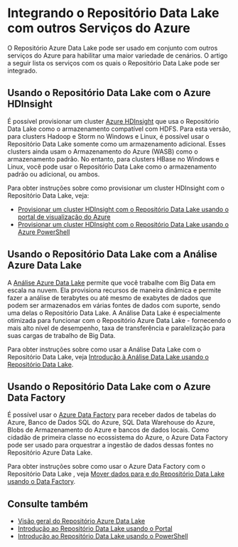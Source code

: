 <properties
   pageTitle="Integrando o Repositório Data Lake com outros Serviços do Azure | Azure"
   description="Noções básicas sobre como o Repositório Data Lake é integrado com outros serviços do Azure"
   documentationCenter=""
   services="data-lake-store" 
   authors="nitinme"
   manager="paulettm"
   editor="cgronlun"/>

<tags
   ms.service="data-lake-store"
   ms.devlang="na"
   ms.topic="article"
   ms.tgt_pltfrm="na"
   ms.workload="big-data"
   ms.date="10/28/2015"
   ms.author="nitinme"/>

# Integrando o Repositório Data Lake com outros Serviços do Azure

O Repositório Azure Data Lake pode ser usado em conjunto com outros serviços do Azure para habilitar uma maior variedade de cenários. O artigo a seguir lista os serviços com os quais o Repositório Data Lake pode ser integrado.

## Usando o Repositório Data Lake com o Azure HDInsight

É possível provisionar um cluster [Azure HDInsight](https://azure.microsoft.com/pt-BR/documentation/learning-paths/hdinsight-self-guided-hadoop-training/) que usa o Repositório Data Lake como o armazenamento compatível com HDFS. Para esta versão, para clusters Hadoop e Storm no Windows e Linux, é possível usar o Repositório Data Lake somente como um armazenamento adicional. Esses clusters ainda usam o Armazenamento do Azure (WASB) como o armazenamento padrão. No entanto, para clusters HBase no Windows e Linux, você pode usar o Repositório Data Lake como o armazenamento padrão ou adicional, ou ambos.

Para obter instruções sobre como provisionar um cluster HDInsight com o Repositório Data Lake, veja:

* [Provisionar um cluster HDInsight com o Repositório Data Lake usando o portal de visualização do Azure](data-lake-store-hdinsight-hadoop-use-portal.md)
* [Provisionar um cluster HDInsight com o Repositório Data Lake usando o Azure PowerShell](data-lake-store-hdinsight-hadoop-use-powershell.md)


## Usando o Repositório Data Lake com a Análise Azure Data Lake

A [Análise Azure Data Lake](data-lake-analytics/data-lake-analytics-overview.md) permite que você trabalhe com Big Data em escala na nuvem. Ela provisiona recursos de maneira dinâmica e permite fazer a análise de terabytes ou até mesmo de exabytes de dados que podem ser armazenados em várias fontes de dados com suporte, sendo uma delas o Repositório Data Lake. A Análise Data Lake é especialmente otimizada para funcionar com o Repositório Azure Data Lake - fornecendo o mais alto nível de desempenho, taxa de transferência e paralelização para suas cargas de trabalho de Big Data.

Para obter instruções sobre como usar a Análise Data Lake com o Repositório Data Lake, veja [Introdução à Análise Data Lake usando o Repositório Data Lake](data-lake-analytics/data-lake-analytics-get-started-portal.md).


## Usando o Repositório Data Lake com o Azure Data Factory

É possível usar o [Azure Data Factory](https://azure.microsoft.com/pt-BR/services/data-factory/) para receber dados de tabelas do Azure, Banco de Dados SQL do Azure, SQL Data Warehouse do Azure, Blobs de Armazenamento do Azure e bancos de dados locais. Como cidadão de primeira classe no ecossistema do Azure, o Azure Data Factory pode ser usado para orquestrar a ingestão de dados dessas fontes no Repositório Azure Data Lake.

Para obter instruções sobre como usar o Azure Data Factory com o Repositório Data Lake , veja [Mover dados para e do Repositório Data Lake usando o Data Factory](data-factory/data-factory-azure-datalake-connector.md).


## Consulte também

- [Visão geral do Repositório Azure Data Lake](data-lake-store-overview.md)
- [Introdução ao Repositório Data Lake usando o Portal](data-lake-store-get-started-portal.md)
- [Introdução ao Repositório Data Lake usando o PowerShell](data-lake-store-get-started-powershell.md)  

<!---HONumber=Nov15_HO1-->
